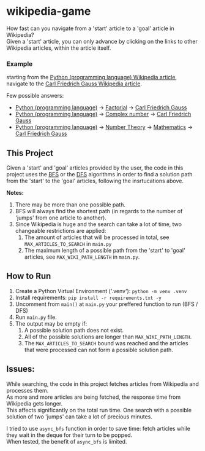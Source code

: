# wikipedia-game
How fast can you navigate from a 'start' article to a 'goal' article in Wikipedia?  
Given a 'start' article, you can only advance by clicking on the links to other Wikipedia articles, within the article itself.

### Example
starting from the [Python (programming language) Wikipedia article](https://en.wikipedia.org/wiki/Python_(programming_language)), navigate to the [Carl Friedrich Gauss Wikipedia article](https://en.wikipedia.org/wiki/Carl_Friedrich_Gauss).


Few possible answers:
- [Python (programming language)](https://en.wikipedia.org/wiki/Python_(programming_language)) -> [Factorial](https://en.wikipedia.org/wiki/Factorial) -> [Carl Friedrich Gauss](https://en.wikipedia.org/wiki/Carl_Friedrich_Gauss)
- [Python (programming language)](https://en.wikipedia.org/wiki/Python_(programming_language)) -> [Complex number](https://en.wikipedia.org/wiki/Complex_number) -> [Carl Friedrich Gauss](https://en.wikipedia.org/wiki/Carl_Friedrich_Gauss)
- [Python (programming language)](https://en.wikipedia.org/wiki/Python_(programming_language)) -> [Number Theory](https://en.wikipedia.org/wiki/Number_theory) -> [Mathematics](https://en.wikipedia.org/wiki/Mathematics) -> [Carl Friedrich Gauss](https://en.wikipedia.org/wiki/Carl_Friedrich_Gauss)

## This Project
Given a 'start' and 'goal' articles provided by the user, the code in this project uses the [BFS](https://en.wikipedia.org/wiki/Breadth-first_search) or the [DFS](https://en.wikipedia.org/wiki/Depth-first_search) algorithms in order to find a solution path from the 'start' to the 'goal' articles, following the insrtucations above.

**Notes:**
1. There may be more than one possible path.
2. BFS will always find the shortest path (in regards to the number of 'jumps' from one article to another).
3. Since Wikipedia is huge and the search can take a lot of time, two changeable restrictions are applied:
    1. The amount of articles that will be processed in total, see `MAX_ARTICLES_TO_SEARCH` in `main.py`
    2. The maximum length of a possible path from the 'start' to 'goal' articles, see `MAX_WIKI_PATH_LENGTH` in `main.py`.


## How to Run
1. Create a Python Virtual Environment ('.venv'): `python -m venv .venv`
2. Install requirements: `pip install -r requirements.txt -y`
3. Uncomment from `main()` at `main.py` your preffered function to run (BFS / DFS)
4. Run `main.py` file.
5. The output may be empty if:
    1. A possible solution path does not exist.
    2. All of the possible solutions are longer than `MAX_WIKI_PATH_LENGTH`.
    3. The `MAX_ARTICLES_TO_SEARCH` bound was reached and the articles that were processed can not form a possible solution path. 

## Issues:
While searching, the code in this project fetches articles from Wikipedia and processes them.  
As more and more articles are being fetched, the response time from Wikipedia gets longer.  
This affects significantly on the total run time. One search with a possible solution of two 'jumps' can take a lot of precious minutes.

I tried to use `async_bfs` function in order to save time: fetch articles while they wait in the deque for their turn to be popped.  
When tested, the benefit of `async_bfs` is limited.